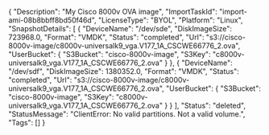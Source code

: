 {
            "Description": "My Cisco 8000v OVA image",
            "ImportTaskId": "import-ami-08b8bbff8bd50f46d",
            "LicenseType": "BYOL",
            "Platform": "Linux",
            "SnapshotDetails": [
                {
                    "DeviceName": "/dev/sde",
                    "DiskImageSize": 723968.0,
                    "Format": "VMDK",
                    "Status": "completed",
                    "Url": "s3://cisco-8000v-image/c8000v-universalk9_vga.V177_1A_CSCWE66776_2.ova",
                    "UserBucket": {
                        "S3Bucket": "cisco-8000v-image",
                        "S3Key": "c8000v-universalk9_vga.V177_1A_CSCWE66776_2.ova"
                    }
                },
                {
                    "DeviceName": "/dev/sdf",
                    "DiskImageSize": 1380352.0,
                    "Format": "VMDK",
                    "Status": "completed",
                    "Url": "s3://cisco-8000v-image/c8000v-universalk9_vga.V177_1A_CSCWE66776_2.ova",
                    "UserBucket": {
                        "S3Bucket": "cisco-8000v-image",
                        "S3Key": "c8000v-universalk9_vga.V177_1A_CSCWE66776_2.ova"
                    }
                }
            ],
            "Status": "deleted",
            "StatusMessage": "ClientError: No valid partitions. Not a valid volume.",
            "Tags": []
        }